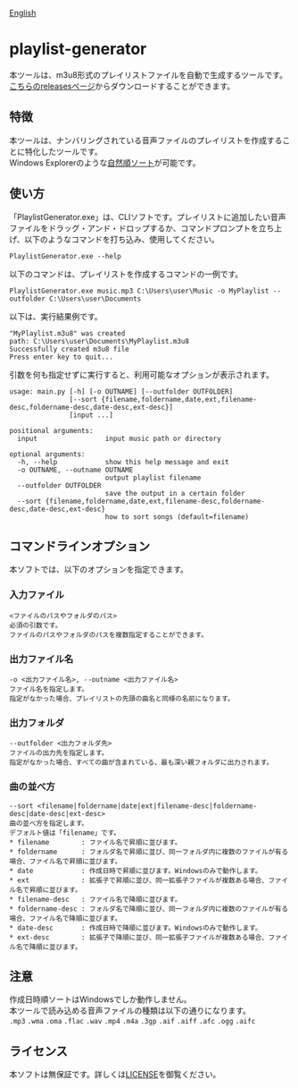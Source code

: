 [English](README_EN.md)
# playlist-generator
本ツールは、m3u8形式のプレイリストファイルを自動で生成するツールです。  
[こちらのreleasesページ](https://github.com/takano536/playlist-generator/releases)からダウンロードすることができます。

## 特徴
本ツールは、ナンバリングされている音声ファイルのプレイリストを作成することに特化したツールです。  
Windows Explorerのような[自然順ソート](https://ja.wikipedia.org/wiki/%E8%87%AA%E7%84%B6%E9%A0%86)が可能です。

## 使い方
「PlaylistGenerator.exe」は、CLIソフトです。プレイリストに追加したい音声ファイルをドラッグ・アンド・ドロップするか、コマンドプロンプトを立ち上げ、以下のようなコマンドを打ち込み、使用してください。
```
PlaylistGenerator.exe --help
```
以下のコマンドは、プレイリストを作成するコマンドの一例です。
```
PlaylistGenerator.exe music.mp3 C:\Users\user\Music -o MyPlaylist --outfolder C:\Users\user\Documents
```
以下は、実行結果例です。
```
"MyPlaylist.m3u8" was created
path: C:\Users\user\Documents\MyPlaylist.m3u8
Successfully created m3u8 file
Press enter key to quit...
```
引数を何も指定せずに実行すると、利用可能なオプションが表示されます。
```
usage: main.py [-h] [-o OUTNAME] [--outfolder OUTFOLDER]
               [--sort {filename,foldername,date,ext,filename-desc,foldername-desc,date-desc,ext-desc}]
               [input ...]

positional arguments:
  input                 input music path or directory

optional arguments:
  -h, --help            show this help message and exit
  -o OUTNAME, --outname OUTNAME
                        output playlist filename
  --outfolder OUTFOLDER
                        save the output in a certain folder
  --sort {filename,foldername,date,ext,filename-desc,foldername-desc,date-desc,ext-desc}
                        how to sort songs (default=filename)
```

## コマンドラインオプション
本ソフトでは、以下のオプションを指定できます。
### 入力ファイル
```
<ファイルのパスやフォルダのパス>
必須の引数です。
ファイルのパスやフォルダのパスを複数指定することができます。
```
### 出力ファイル名
```
-o <出力ファイル名>, --outname <出力ファイル名>
ファイル名を指定します。
指定がなかった場合、プレイリストの先頭の曲名と同様の名前になります。
```
### 出力フォルダ
```
--outfolder <出力フォルダ先>
ファイルの出力先を指定します。
指定がなかった場合、すべての曲が含まれている、最も深い親フォルダに出力されます。
```
### 曲の並べ方
```
--sort <filename|foldername|date|ext|filename-desc|foldername-desc|date-desc|ext-desc>
曲の並べ方を指定します。
デフォルト値は「filename」です。
* filename        : ファイル名で昇順に並びます。
* foldername      : フォルダ名で昇順に並び、同一フォルダ内に複数のファイルが有る場合、ファイル名で昇順に並びます。
* date            : 作成日時で昇順に並びます。Windowsのみで動作します。
* ext             : 拡張子で昇順に並び、同一拡張子ファイルが複数ある場合、ファイル名で昇順に並びます。
* filename-desc   : ファイル名で降順に並びます。
* foldername-desc : フォルダ名で降順に並び、同一フォルダ内に複数のファイルが有る場合、ファイル名で降順に並びます。
* date-desc       : 作成日時で降順に並びます。Windowsのみで動作します。
* ext-desc        : 拡張子で降順に並び、同一拡張子ファイルが複数ある場合、ファイル名で降順に並びます。
```

## 注意
作成日時順ソートはWindowsでしか動作しません。  
本ツールで読み込める音声ファイルの種類は以下の通りになります。  
`.mp3` `.wma` `.oma` `.flac` `.wav` `.mp4` `.m4a` `.3gp` `.aif` `.aiff` `.afc` `.ogg` `.aifc`  

## ライセンス
本ソフトは無保証です。詳しくは[LICENSE](LICENSE)を御覧ください。
